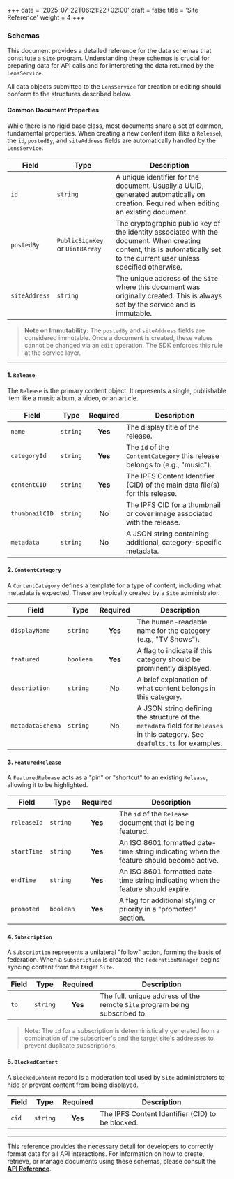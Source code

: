 +++
date = '2025-07-22T06:21:22+02:00'
draft = false
title = 'Site Reference'
weight = 4
+++

### Schemas

This document provides a detailed reference for the data schemas that constitute a `Site` program. Understanding these schemas is crucial for preparing data for API calls and for interpreting the data returned by the `LensService`.

All data objects submitted to the `LensService` for creation or editing should conform to the structures described below.

#### Common Document Properties

While there is no rigid base class, most documents share a set of common, fundamental properties. When creating a new content item (like a `Release`), the `id`, `postedBy`, and `siteAddress` fields are automatically handled by the `LensService`.

| Field         | Type                          | Description                                                                                                                                                             |
|---------------|-------------------------------|-------------------------------------------------------------------------------------------------------------------------------------------------------------------------|
| `id`          | `string`                      | A unique identifier for the document. Usually a UUID, generated automatically on creation. Required when editing an existing document.                                     |
| `postedBy`    | `PublicSignKey` or `Uint8Array` | The cryptographic public key of the identity associated with the document. When creating content, this is automatically set to the current user unless specified otherwise. |
| `siteAddress` | `string`                      | The unique address of the `Site` where this document was originally created. This is always set by the service and is immutable.                                         |

> **Note on Immutability:** The `postedBy` and `siteAddress` fields are considered immutable. Once a document is created, these values cannot be changed via an `edit` operation. The SDK enforces this rule at the service layer.

---

#### 1. `Release`

The `Release` is the primary content object. It represents a single, publishable item like a music album, a video, or an article.

| Field          | Type     | Required | Description                                                               |
|----------------|----------|:--------:|---------------------------------------------------------------------------|
| `name`         | `string` | **Yes**  | The display title of the release.                                         |
| `categoryId`   | `string` | **Yes**  | The `id` of the `ContentCategory` this release belongs to (e.g., "music"). |
| `contentCID`   | `string` | **Yes**  | The IPFS Content Identifier (CID) of the main data file(s) for this release. |
| `thumbnailCID` | `string` | No       | The IPFS CID for a thumbnail or cover image associated with the release.  |
| `metadata`     | `string` | No       | A JSON string containing additional, category-specific metadata.          |


#### 2. `ContentCategory`

A `ContentCategory` defines a template for a type of content, including what metadata is expected. These are typically created by a `Site` administrator.

| Field          | Type     | Required | Description                                                                                                   |
|----------------|----------|:--------:|---------------------------------------------------------------------------------------------------------------|
| `displayName`  | `string` | **Yes**  | The human-readable name for the category (e.g., "TV Shows").                                                  |
| `featured`     | `boolean`| **Yes**  | A flag to indicate if this category should be prominently displayed.                                          |
| `description`  | `string` | No       | A brief explanation of what content belongs in this category.                                                 |
| `metadataSchema`| `string` | No       | A JSON string defining the structure of the `metadata` field for `Releases` in this category. See `deafults.ts` for examples. |

#### 3. `FeaturedRelease`

A `FeaturedRelease` acts as a "pin" or "shortcut" to an existing `Release`, allowing it to be highlighted.

| Field       | Type      | Required | Description                                                            |
|-------------|-----------|:--------:|------------------------------------------------------------------------|
| `releaseId` | `string`  | **Yes**  | The `id` of the `Release` document that is being featured.             |
| `startTime` | `string`  | **Yes**  | An ISO 8601 formatted date-time string indicating when the feature should become active. |
| `endTime`   | `string`  | **Yes**  | An ISO 8601 formatted date-time string indicating when the feature should expire.   |
| `promoted`  | `boolean` | **Yes**  | A flag for additional styling or priority in a "promoted" section.     |

#### 4. `Subscription`

A `Subscription` represents a unilateral "follow" action, forming the basis of federation. When a `Subscription` is created, the `FederationManager` begins syncing content from the target `Site`.

| Field         | Type     | Required | Description                                                                                               |
|---------------|----------|:--------:|-----------------------------------------------------------------------------------------------------------|
| `to`          | `string` | **Yes**  | The full, unique address of the remote `Site` program being subscribed to.                                 |

>Note: The `id` for a subscription is deterministically generated from a combination of the subscriber's and the target site's addresses to prevent duplicate subscriptions.

#### 5. `BlockedContent`

A `BlockedContent` record is a moderation tool used by `Site` administrators to hide or prevent content from being displayed.

| Field | Type     | Required | Description                                  |
|-------|----------|:--------:|----------------------------------------------|
| `cid` | `string` | **Yes**  | The IPFS Content Identifier (CID) to be blocked. |

---

This reference provides the necessary detail for developers to correctly format data for all API interactions. For information on how to create, retrieve, or manage documents using these schemas, please consult the [**API Reference**](/docs/lens-sdk/api-reference).